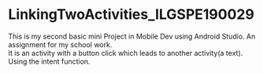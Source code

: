 # LinkingTwoActivities_ILGSPE190029
This is my second  basic mini Project in Mobile Dev using Android Studio. An assignment for my school work.  
It is an activity with a button click which leads to another activity(a text).
Using the intent function.
